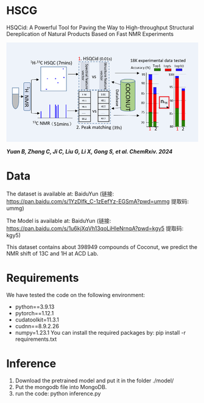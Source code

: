 # HSCG
HSQCid: A Powerful Tool for Paving the Way to High-throughput Structural Dereplication of Natural Products Based on Fast NMR Experiments

![image/img.png](image/img.png)

**_Yuan B, Zhang C, Ji C, Liu G, Li X, Gong S, et al. ChemRxiv. 2024_**

# Data
The dataset is available at: BaiduYun (链接: https://pan.baidu.com/s/1YzDlfk_C-1zEefYz-EGSmA?pwd=ummg 提取码: ummg)

The Model is available at: BaiduYun (链接: https://pan.baidu.com/s/1u6kjXqVh13qoLiHleNrnqA?pwd=kgy5 提取码: kgy5)

This dataset contains about 398949 compounds of Coconut, we predict the NMR shift of 13C and 1H at ACD Lab.

# Requirements
We have tested the code on the following environment:
- python==3.9.13
- pytorch==1.12.1
- cudatoolkit=11.3.1
- cudnn==8.9.2.26
- numpy=1.23.1
You can install the required packages by: pip install -r requirements.txt

# Inference
1. Download the pretrained model and put it in the folder ./model/
2. Put the mongodb file into MongoDB.
3. run the code: python inference.py